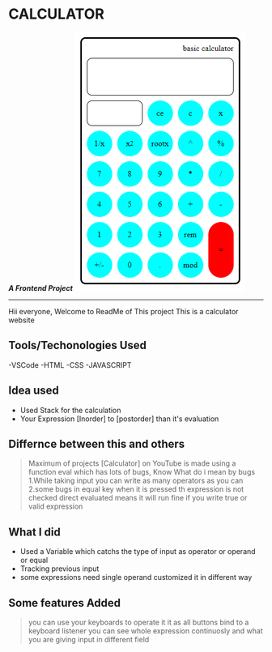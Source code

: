# CALCULATOR

***A Frontend Project***
![Calculator Image](./calculator.png)

---
Hii everyone, Welcome to ReadMe of This project
This is a calculator website

## Tools/Techonologies Used
-VSCode
-HTML
-CSS
-JAVASCRIPT

## Idea used
- Used Stack for the calculation
- Your Expression [Inorder] to [postorder] than it's evaluation

## Differnce between this and others
> Maximum of projects [Calculator] on YouTube is made using a function eval which has lots of bugs, Know What do i mean by bugs
1.While taking input you can write as many operators as you can
2.some bugs in equal key when it is pressed th expression is not checked direct evaluated means it will run fine if you write true or valid expression

## What I did
- Used a Variable which catchs the type of input as operator or operand or equal
- Tracking previous input
- some expressions need single operand customized it in different way

## Some features Added
> you can use your keyboards to operate it it as all buttons bind to a keyboard listener
>you can see whole expression continuosly and what you are giving input in different field

